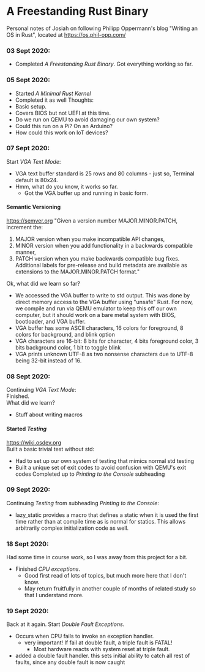 # A Freestanding Rust Binary
Personal notes of Josiah on following Philipp Oppermann's blog "Writing an OS in Rust", located at https://os.phil-opp.com/

### 03 Sept 2020:
- Completed *A Freestanding Rust Binary*. Got everything working so far.

### 05 Sept 2020:
- Started *A Minimal Rust Kernel*
- Completed it as well
Thoughts:  
- Basic setup.
- Covers BIOS but not UEFI at this time.
- Do we run on QEMU to avoid damaging our own system?
- Could this run on a Pi? On an Arduino?
- How could this work on IoT devices?

### 07 Sept 2020:
Start *VGA Text Mode*:
- VGA text buffer standard is 25 rows and 80 columns - just so, Terminal default is 80x24.
- Hmm, what do you know, it works so far.
  - Got the VGA buffer up and running in basic form.
#### Semantic Versioning
https://semver.org
"Given a version number MAJOR.MINOR.PATCH, increment the:
1. MAJOR version when you make incompatible API changes,
2. MINOR version when you add functionality in a backwards compatible manner,
3. PATCH version when you make backwards compatible bug fixes.
Additional labels for pre-release and build metadata are available as
extensions to the MAJOR.MINOR.PATCH format."  

Ok, what did we learn so far?
- We accessed the VGA buffer to write to std output. This was done by direct memory access to the VGA buffer using "unsafe" Rust. For now, we compile and run via QEMU emulator to keep this off our own computer, but it should work on a bare metal system with BIOS, bootloader, and VGA buffer.
- VGA buffer has some ASCII characters, 16 colors for foreground, 8 colors for background, and blink option
- VGA characters are 16-bit: 8 bits for character, 4 bits foreground color, 3 bits background color, 1 bit to toggle blink
- VGA prints unknown UTF-8 as two nonsense characters due to UTF-8 being 32-bit instead of 16.

### 08 Sept 2020:
Continuing *VGA Text Mode*:  
Finished.  
What did we learn?  
- Stuff about writing macros

#### Started *Testing*
https://wiki.osdev.org  
Built a basic trivial test without std:
- Had to set up our own system of testing that mimics normal std testing
- Built a unique set of exit codes to avoid confusion with QEMU's exit codes
Completed up to *Printing to the Console* subheading  

### 09 Sept 2020:
Continuing *Testing* from subheading *Printing to the Console*:
- lazy_static provides a macro that defines a static when it is used the first time rather than at compile time as is normal for statics. This allows arbitrarily complex initialization code as well.  

### 18 Sept 2020:
Had some time in course work, so I was away from this project for a bit.
- Finished *CPU exceptions*.
  - Good first read of lots of topics, but much more here that I don't know.
  - May return fruitfully in another couple of months of related study so that I understand more.

### 19 Sept 2020:
Back at it again.
Start *Double Fault Exceptions*.
- Occurs when CPU fails to invoke an exception handler.
  - very important! If fail at double fault, a triple fault is FATAL!
    - Most hardware reacts with system reset at triple fault.
- added a double fault handler. this sets initial ability to catch all rest of faults, since any double fault is now caught

